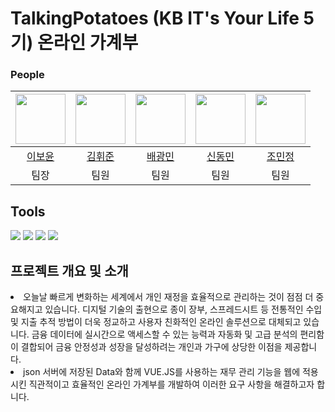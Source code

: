 # TalkingPotatoes (KB IT's Your Life 5기) 온라인 가계부


### People

|<img src="https://github.com/BoyunLee.png" width="80">|<img src="https://github.com/Hwijun-Kim.png" width="80">|<img src="https://github.com/pangminwhere.png" width="80">|<img src="https://github.com/ShinDong17.png" width="80">|<img src="https://github.com/minjeongj0.png" width="80">|
|:---:|:---:|:---:|:---:|:---:|
|[이보윤](https://github.com/BoyunLee)|[김휘준](https://github.com/Hwijun-Kim)|[배광민](https://github.com/pangminwhere)|[신동민](https://github.com/ShinDong17)|[조민정](https://github.com/minjeongj0)|
|팀장|팀원|팀원|팀원|팀원|


## Tools
<img src="https://img.shields.io/badge/Vue.js-4FC08D?style=for-the-badge&logo=Vue.js&logoColor=white"> <img src="https://img.shields.io/badge/HTML5-E34F26?style=for-the-badge&logo=HTML5&logoColor=white"> <img src="https://img.shields.io/badge/CSS3-1572B6?style=for-the-badge&logo=CSS3&logoColor=white"> <img src="https://img.shields.io/badge/Javascript-F7DF1E?style=for-the-badge&logo=Javascript&logoColor=white"> 


## 프로젝트 개요 및 소개
<li>오늘날 빠르게 변화하는 세계에서 개인 재정을 효율적으로 관리하는 것이 점점 더 중요해지고 있습니다. 디지털 기술의 출현으로 종이 장부, 스프레드시트 등 전통적인 수입 및 지출 추적 방법이 더욱 정교하고 사용자 친화적인 온라인 솔루션으로 대체되고 있습니다. 금융 데이터에 실시간으로 액세스할 수 있는 능력과 자동화 및 고급 분석의 편리함이 결합되어 금융 안정성과 성장을 달성하려는 개인과 가구에 상당한 이점을 제공합니다.</li><li>json 서버에 저장된 Data와 함께 VUE.JS를 사용하는 재무 관리 기능을 웹에 적용시킨 직관적이고 효율적인 온라인 가계부를 개발하여 이러한 요구 사항을 해결하고자 합니다.
</li>
